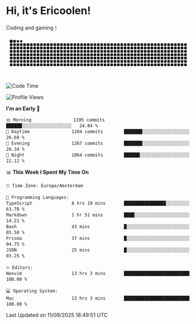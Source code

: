 # Hi, it's Ericoolen!
Coding and gaming！

<picture>
  <source media="(prefers-color-scheme: dark)" srcset="https://raw.githubusercontent.com/Eric-Song-Nop/Eric-Song-Nop/output/github-contribution-grid-snake-dark.svg">
  <source media="(prefers-color-scheme: light)" srcset="https://raw.githubusercontent.com/Eric-Song-Nop/Eric-Song-Nop/output/github-contribution-grid-snake.svg">
  <img alt="github contribution grid snake animation" src="https://raw.githubusercontent.com/Eric-Song-Nop/Eric-Song-Nop/output/github-contribution-grid-snake.svg">
</picture>

<!--START_SECTION:waka-->
![Code Time](http://img.shields.io/badge/Code%20Time-1%2C902%20hrs%2019%20mins-blue)

![Profile Views](http://img.shields.io/badge/Profile%20Views-0-blue)

**I'm an Early 🐤** 

```text
🌞 Morning                1195 commits        ██████░░░░░░░░░░░░░░░░░░░   24.84 % 
🌆 Daytime                1284 commits        ███████░░░░░░░░░░░░░░░░░░   26.69 % 
🌃 Evening                1267 commits        ███████░░░░░░░░░░░░░░░░░░   26.34 % 
🌙 Night                  1064 commits        ██████░░░░░░░░░░░░░░░░░░░   22.12 % 
```


📊 **This Week I Spent My Time On** 

```text
🕑︎ Time Zone: Europe/Amsterdam

💬 Programming Languages: 
TypeScript               8 hrs 19 mins       ████████████████░░░░░░░░░   63.78 % 
Markdown                 1 hr 51 mins        ████░░░░░░░░░░░░░░░░░░░░░   14.21 % 
Bash                     43 mins             █░░░░░░░░░░░░░░░░░░░░░░░░   05.58 % 
Prisma                   37 mins             █░░░░░░░░░░░░░░░░░░░░░░░░   04.75 % 
JSON                     25 mins             █░░░░░░░░░░░░░░░░░░░░░░░░   03.25 % 

🔥 Editors: 
Neovim                   13 hrs 3 mins       █████████████████████████   100.00 % 

💻 Operating System: 
Mac                      13 hrs 3 mins       █████████████████████████   100.00 % 
```


 Last Updated on 11/09/2025 18:49:51 UTC
<!--END_SECTION:waka-->
